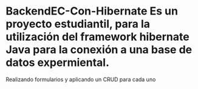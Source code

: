 # BackendEC-Con-Hibernate Es un proyecto estudiantil, para la utilización del framework hibernate Java para la conexión a una base de datos expermiental.
Realizando formularios y aplicando un CRUD para cada uno
